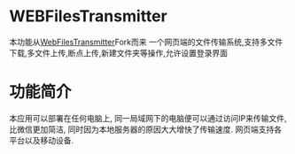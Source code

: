 # WEBFilesTransmitter
本功能从[WebFilesTransmitter](https://github.com/fandesfyf/WEBFilesTransmitter)Fork而来
一个网页端的文件传输系统,支持多文件下载,多文件上传,断点上传,新建文件夹等操作,允许设置登录界面

# 功能简介
本应用可以部署在任何电脑上, 同一局域网下的电脑便可以通过访问IP来传输文件, 比微信更加简洁, 同时因为本地服务器的原因大大增快了传输速度. 网页端支持各平台以及移动设备.
